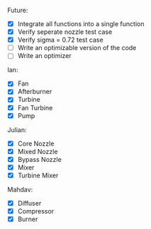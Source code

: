 Future:
- [x] Integrate all functions into a single function
- [x] Verify seperate nozzle test case
- [x] Verify sigma = 0.72 test case
- [ ] Write an optimizable version of the code
- [ ] Write an optimizer

Ian:
- [x] Fan
- [x] Afterburner
- [x] Turbine
- [x] Fan Turbine
- [x] Pump

Julian:
- [x] Core Nozzle
- [x] Mixed Nozzle
- [x] Bypass Nozzle
- [x] Mixer
- [x] Turbine Mixer

Mahdav:
- [x] Diffuser
- [x] Compressor
- [x] Burner
